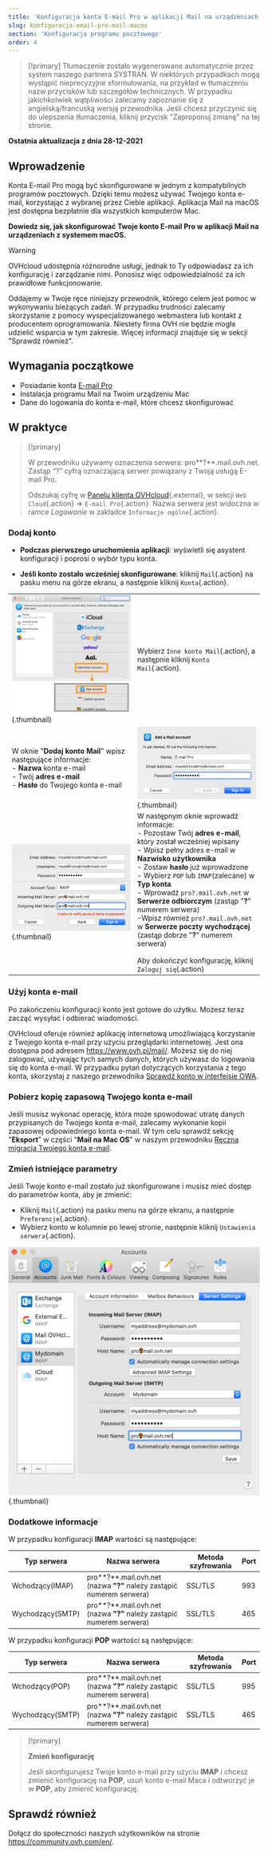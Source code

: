 ```yaml
---
title: 'Konfiguracja konta E-mail Pro w aplikacji Mail na urządzeniach z systemem macOS'
slug: konfiguracja-email-pro-mail-macos
section: 'Konfiguracja programu pocztowego'
order: 4
---
```


> [!primary]
> Tłumaczenie zostało wygenerowane automatycznie przez system naszego partnera SYSTRAN. W niektórych przypadkach mogą wystąpić nieprecyzyjne sformułowania, na przykład w tłumaczeniu nazw przycisków lub szczegółów technicznych. W przypadku jakichkolwiek wątpliwości zalecamy zapoznanie się z angielską/francuską wersją przewodnika. Jeśli chcesz przyczynić się do ulepszenia tłumaczenia, kliknij przycisk "Zaproponuj zmianę" na tej stronie.
>

**Ostatnia aktualizacja z dnia 28-12-2021**

## Wprowadzenie

Konta E-mail Pro mogą być skonfigurowane w jednym z kompatybilnych programów pocztowych. Dzięki temu możesz używać Twojego konta e-mail, korzystając z wybranej przez Ciebie aplikacji. Aplikacja Mail na macOS jest dostępna bezpłatnie dla wszystkich komputerów Mac.

**Dowiedz się, jak skonfigurować Twoje konto E-mail Pro w aplikacji Mail na urządzeniach z systemem macOS.**

> [!warning]
>
> OVHcloud udostępnia różnorodne usługi, jednak to Ty odpowiadasz za ich konfigurację i zarządzanie nimi. Ponosisz więc odpowiedzialność za ich prawidłowe funkcjonowanie.
> 
> Oddajemy w Twoje ręce niniejszy przewodnik, którego celem jest pomoc w wykonywaniu bieżących zadań. W przypadku trudności zalecamy skorzystanie z pomocy wyspecjalizowanego webmastera lub kontakt z producentem oprogramowania. Niestety firma OVH nie będzie mogła udzielić wsparcia w tym zakresie. Więcej informacji znajduje się w sekcji "Sprawdź również".
> 

## Wymagania początkowe

- Posiadanie konta [E-mail Pro](https://www.ovhcloud.com/pl/emails/email-pro/)
- Instalacja programu Mail na Twoim urządzeniu Mac
- Dane do logowania do konta e-mail, które chcesz skonfigurować
 
## W praktyce

> [!primary]
>
> W przewodniku używamy oznaczenia serwera: pro**?**.mail.ovh.net. Zastąp “?” cyfrą oznaczającą serwer powiązany z Twoją usługą E-mail Pro.
> 
> Odszukaj cyfrę w [Panelu klienta OVHcloud](https://www.ovh.com/auth/?action=gotomanager&from=https://www.ovh.pl/&ovhSubsidiary=pl){.external}, w sekcji `Web Cloud`{.action} =>  `E-mail Pro`{.action}. Nazwa serwera jest widoczna w ramce *Logowanie* w zakładce `Informacje ogólne`{.action}.
>

### Dodaj konto

- **Podczas pierwszego uruchomienia aplikacji**: wyświetli się asystent konfiguracji i poprosi o wybór typu konta.

- **Jeśli konto zostało wcześniej skonfigurowane**: kliknij `Mail`{.action} na pasku menu na górze ekranu, a następnie kliknij `Konta`{.action}.

| | |
|---|---|
|![mailmac](images/mail-mac-emailpro01.png){.thumbnail}|Wybierz `Inne konto Mail`{.action}, a następnie kliknij `Konto Mail`{.action}.|
|W oknie "**Dodaj konto Mail**" wpisz następujące informacje: <br>- **Nazwa** konta e-mail <br>- Twój **adres e-mail** <br>- **Hasło** do Twojego konta e-mail |![mailmac](images/mail-mac-emailpro02.png){.thumbnail}|
|![mailmac](images/mail-mac-emailpro03.png){.thumbnail}|W następnym oknie wprowadź informacje: <br>- Pozostaw Twój **adres e-mail**, który został wcześniej wpisany <br>- Wpisz pełny adres e-mail w **Nazwisko użytkownika** <br>- Zostaw **hasło** już wprowadzone <br>- Wybierz `POP` lub `IMAP`(zalecane) w **Typ konta**<br>- Wprowadź `pro?.mail.ovh.net` w **Serwerze odbiorczym** (zastąp "**?**" numerem serwera)<br>-Wpisz również `pro?.mail.ovh.net` w **Serwerze poczty wychodzącej** (zastąp dobrze "**?**" numerem serwera)<br><br>Aby dokończyć konfigurację, kliknij `Zaloguj się`{.action}|

### Użyj konta e-mail

Po zakończeniu konfiguracji konto jest gotowe do użytku. Możesz teraz zacząć wysyłać i odbierać wiadomości.

OVHcloud oferuje również aplikację internetową umożliwiającą korzystanie z Twojego konta e-mail przy użyciu przeglądarki internetowej. Jest ona dostępna pod adresem <https://www.ovh.pl/mail/>. Możesz się do niej zalogować, używając tych samych danych, których używasz do logowania się do konta e-mail. W przypadku pytań dotyczących korzystania z tego konta, skorzystaj z naszego przewodnika [Sprawdź konto w interfejsie OWA](https://docs.ovh.com/pl/microsoft-collaborative-solutions/exchange_2016_przewodnik_dotyczacy_korzystania_z_outlook_web_app/).

### Pobierz kopię zapasową Twojego konta e-mail

Jeśli musisz wykonać operację, która może spowodować utratę danych przypisanych do Twojego konta e-mail, zalecamy wykonanie kopii zapasowej odpowiedniego konta e-mail. W tym celu sprawdź sekcję "**Eksport**" w części "**Mail na Mac OS**" w naszym przewodniku [Ręczna migracja Twojego konta e-mail](https://docs.ovh.com/pl/emails/przenoszenie-kont-e-mail/#eksport).

### Zmień istniejące parametry

Jeśli Twoje konto e-mail zostało już skonfigurowane i musisz mieć dostęp do parametrów konta, aby je zmienić:

- Kliknij `Mail`{.action} na pasku menu na górze ekranu, a następnie `Preferencje`{.action}.
- Wybierz konto w kolumnie po lewej stronie, następnie kliknij `Ustawienia serwera`{.action}.

![mailmac](images/mail-mac-emailpro04.png){.thumbnail}

### Dodatkowe informacje

W przypadku konfiguracji **IMAP** wartości są następujące:

|Typ serwera|Nazwa serwera|Metoda szyfrowania|Port|
|---|---|---|---|
|Wchodzący(IMAP)|pro**?**.mail.ovh.net (nazwa **"?"** należy zastąpić numerem serwera)|SSL/TLS|993|
|Wychodzący(SMTP)|pro**?**.mail.ovh.net (nazwa **"?"** należy zastąpić numerem serwera)|SSL/TLS|465|

W przypadku konfiguracji **POP** wartości są następujące:

|Typ serwera|Nazwa serwera|Metoda szyfrowania|Port|
|---|---|---|---|
|Wchodzący(POP)|pro**?**.mail.ovh.net (nazwa **"?"** należy zastąpić numerem serwera)|SSL/TLS|995|
|Wychodzący(SMTP)|pro**?**.mail.ovh.net (nazwa **"?"** należy zastąpić numerem serwera)|SSL/TLS|465|

> [!primary]
>
> **Zmień konfigurację**
>
> Jeśli skonfigurujesz Twoje konto e-mail przy użyciu **IMAP** i chcesz zmienić konfigurację na **POP**, usuń konto e-mail Maca i odtworzyć je w **POP**, aby zmienić konfigurację.

## Sprawdź również
 
Dołącz do społeczności naszych użytkowników na stronie <https://community.ovh.com/en/>.
